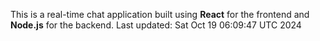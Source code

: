 This is a real-time chat application built using **React** for the frontend and **Node.js** for the backend.
Last updated: Sat Oct 19 06:09:47 UTC 2024
